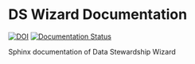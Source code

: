 # DS Wizard Documentation

[![DOI](https://zenodo.org/badge/180430778.svg)](https://zenodo.org/badge/latestdoi/180430778) [![Documentation Status](https://readthedocs.org/projects/ds-wizard/badge/?version=latest)](https://docs.ds-wizard.org/en/latest/?badge=latest)

Sphinx documentation of Data Stewardship Wizard
